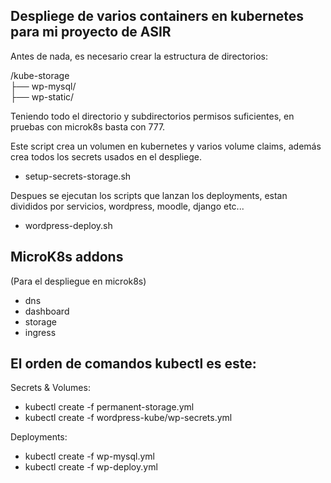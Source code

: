 
## Despliege de varios containers en kubernetes para mi proyecto de ASIR
  
Antes de nada, es necesario crear la estructura de directorios:

/kube-storage  
 ├── wp-mysql/   
 ├── wp-static/   

Teniendo todo el directorio y subdirectorios permisos suficientes,
en pruebas con microk8s basta con 777.
  
Este script crea un volumen en kubernetes y varios volume claims,
además crea todos los secrets usados en el despliege.
  
+ setup-secrets-storage.sh 
  
Despues se ejecutan los scripts que lanzan los deployments, estan
divididos por servicios, wordpress, moodle, django etc...
  
+ wordpress-deploy.sh
  
  
## MicroK8s addons
(Para el despliegue en microk8s)
  
+ dns 
+ dashboard 
+ storage 
+ ingress
   
  
## El orden de comandos kubectl es este:
  
Secrets & Volumes:
  
+ kubectl create -f permanent-storage.yml
+ kubectl create -f wordpress-kube/wp-secrets.yml
  
  
Deployments:
  
+ kubectl create -f wp-mysql.yml
+ kubectl create -f wp-deploy.yml
  
